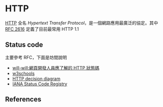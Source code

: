 # HTTP

[HTTP][] 全名 *Hypertext Transfer Protocol*，是一個網路應用最廣泛的協定。其中 [RFC 2616][] 定義了目前最常用 HTTP 1.1

## Status code

主要參考 RFC，下面是坊間說明

* [will-will:網頁開發人員應了解的 HTTP 狀態碼](http://blog.miniasp.com/post/2009/01/16/Web-developer-should-know-about-HTTP-Status-Code.aspx)
* [w3schools](http://www.w3schools.com/tags/ref_httpmessages.asp)
* [HTTP decision diagram](https://camo.githubusercontent.com/4e15cccf2a9277dcca2c8824092547dee7058744/68747470733a2f2f7261776769746875622e636f6d2f666f722d4745542f687474702d6465636973696f6e2d6469616772616d2f6d61737465722f6874747064642e706e67)
* [IANA Status Code Registry](http://www.iana.org/assignments/http-status-codes/http-status-codes.xhtml)

## References

[HTTP]: https://en.wikipedia.org/wiki/Hypertext_Transfer_Protocol
[RFC 2616]: https://tools.ietf.org/html/rfc2616
